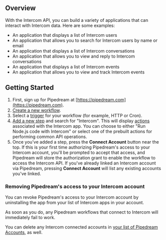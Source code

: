 ## Overview

With the Intercom API, you can build a variety of applications that can
interact with Intercom data. Here are some examples:

- An application that displays a list of Intercom users
- An application that allows you to search for Intercom users by name or email
- An application that displays a list of Intercom conversations
- An application that allows you to view and reply to Intercom conversations
- An application that displays a list of Intercom events
- An application that allows you to view and track Intercom events

## Getting Started

1. First, sign up for Pipedream at [https://pipedream.com](https://pipedream.com). 
2. [Create a new workflow](https://pipedream.com/new).
3. Select a [trigger](/workflows/steps/triggers/) for your workflow (for example, HTTP or Cron).
4. [Add a new step](/workflows/steps/) and search for "Intercom". This will display [actions](/components#actions) associated with the Intercom app. You can choose to either "Run Node.js code with Intercom" or select one of the prebuilt actions for performing common API operations.
5. Once you've added a step, press the **Connect Account** button near the top. If this is your first time authorizing Pipedream's access to your Intercom account, you'll be prompted to accept that access, and Pipedream will store the authorization grant to enable the workflow to access the Intercom API. If you've already linked an Intercom account via Pipedream, pressing **Connect Account** will list any existing accounts you've linked.

### Removing Pipedream's access to your Intercom account

You can revoke Pipedream's access to your Intercom account by uninstalling the app from your list of Intercom apps in your account.

As soon as you do, any Pipedream workflows that connect to Intercom will immediately fail to work.

You can delete any Intercom connected accounts in [your list of Pipedream Accounts](https://pipedream.com/accounts), as well.
